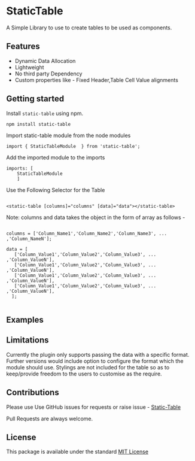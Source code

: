 # StaticTable

A Simple Library to use to create tables to be used as components.

## Features

- Dynamic Data Allocation
- Lightweight
- No third party Dependency
- Custom properties like  - Fixed Header,Table Cell Value alignments


## Getting started

Install `static-table` using npm.

```shell
npm install static-table
```

Import static-table module from the node modules

```shell
import { StaticTableModule  } from 'static-table';
```
Add the imported module to the imports

```shell
imports: [    
    StaticTableModule
    ]
```

Use the Following Selector for the Table

```shell

<static-table [columns]="columns" [data]="data"></static-table>

```
Note: columns and data takes the object in the form of array  as follows - 

```shell

columns = ['Column_Name1','Column_Name2','Column_Name3', ... ,'Column_NameN'];

data = [
   ['Column_Value1','Column_Value2','Column_Value3', ... ,'Column_ValueN'],
   ['Column_Value1','Column_Value2','Column_Value3', ... ,'Column_ValueN'],
   ['Column_Value1','Column_Value2','Column_Value3', ... ,'Column_ValueN'],
   ['Column_Value1','Column_Value2','Column_Value3', ... ,'Column_ValueN'],
  ];
  
```

## Examples

## Limitations

Currently the plugin only supports passing the data with a specific format.
Further versions would include option to configure the format which the module should use.
Stylings are not included for the table so as to keep/provide freedom to the users to customise as the require.


## Contributions

Please use Use GitHub issues for requests or raise issue  -  [Static-Table](https://github.com/kausthubmayuram/static-table)

Pull Requests are always welcome.

## License
This package is available under the standard [MIT License](https://opensource.org/licenses/MIT)
